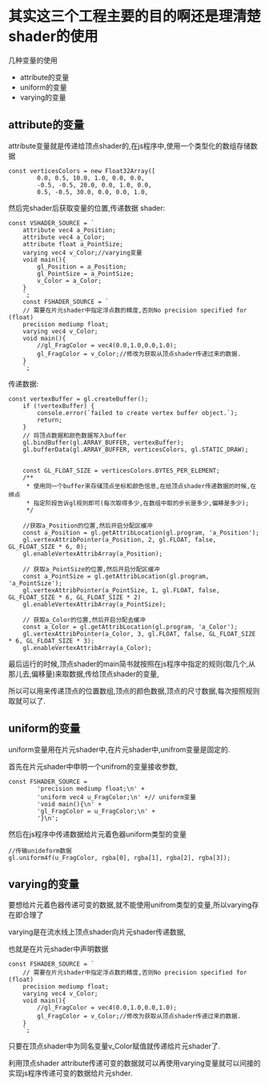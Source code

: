 # 其实这三个工程主要的目的啊还是理清楚shader的使用

几种变量的使用
* attribute的变量
* uniform的变量
* varying的变量

##  attribute的变量
attribute变量就是传递给顶点shader的,在js程序中,使用一个类型化的数组存储数据

```
const verticesColors = new Float32Array([
        0.0, 0.5, 10.0, 1.0, 0.0, 0.0,
        -0.5, -0.5, 20.0, 0.0, 1.0, 0.0,
        0.5, -0.5, 30.0, 0.0, 0.0, 1.0,

```

然后完shader后获取变量的位置,传递数据
shader:
```
const VSHADER_SOURCE = `
    attribute vec4 a_Position;
    attribute vec4 a_Color;
    attribute float a_PointSize;
    varying vec4 v_Color;//varying变量
    void main(){
        gl_Position = a_Position;
        gl_PointSize = a_PointSize;
        v_Color = a_Color;
    }
    `;
    const FSHADER_SOURCE = `
    // 需要在片元shader中指定浮点数的精度,否则No precision specified for (float)
    precision mediump float;
    varying vec4 v_Color;
    void main(){
        //gl_FragColor = vec4(0.0,1.0,0.0,1.0);
        gl_FragColor = v_Color;//修改为获取从顶点shader传递过来的数据.
    }
    `;
```

传递数据:
```
const vertexBuffer = gl.createBuffer();
    if (!vertexBuffer) {
        console.error(`failed to create vertex buffer object.`);
        return;
    }
    // 将顶点数据和颜色数据写入buffer
    gl.bindBuffer(gl.ARRAY_BUFFER, vertexBuffer);
    gl.bufferData(gl.ARRAY_BUFFER, verticesColors, gl.STATIC_DRAW);


    const GL_FLOAT_SIZE = verticesColors.BYTES_PER_ELEMENT;
    /**
     * 使用同一个buffer来存储顶点坐标和颜色信息,在给顶点shader传递数据的时候,在绑点
     * 指定阶段告诉gl规则即可(每次取得多少,在数组中取的步长是多少,偏移是多少);
     */

    //获取a_Position的位置,然后开启分配区缓冲
    const a_Position = gl.getAttribLocation(gl.program, 'a_Position');
    gl.vertexAttribPointer(a_Position, 2, gl.FLOAT, false, GL_FLOAT_SIZE * 6, 0);
    gl.enableVertexAttribArray(a_Position);

    // 获取a_PointSize的位置,然后开启分配区缓冲
    const a_PointSize = gl.getAttribLocation(gl.program, 'a_PointSize');
    gl.vertexAttribPointer(a_PointSize, 1, gl.FLOAT, false, GL_FLOAT_SIZE * 6, GL_FLOAT_SIZE * 2)
    gl.enableVertexAttribArray(a_PointSize);

    // 获取a_Color的位置,然后开启分配去缓冲
    const a_Color = gl.getAttribLocation(gl.program, 'a_Color');
    gl.vertexAttribPointer(a_Color, 3, gl.FLOAT, false, GL_FLOAT_SIZE * 6, GL_FLOAT_SIZE * 3);
    gl.enableVertexAttribArray(a_Color);

```

最后运行的时候,顶点shader的main简书就按照在js程序中指定的规则(取几个,从那儿去,偏移量)来取数据,传给顶点shader的变量,

所以可以用来传递顶点的位置数组,顶点的颜色数据,顶点的尺寸数据,每次按照规则取就可以了.

## uniform的变量

uniform变量用在片元shader中,在片元shader中,unifrom变量是固定的.

首先在片元shader中申明一个unifrom的变量接收参数,

```
const FSHADER_SOURCE =
        'precision mediump float;\n' +
        'uniform vec4 u_FragColor;\n' +// uniform变量
        'void main(){\n' +
        'gl_FragColor = u_FragColor;\n' +
        '}\n';
```

然后在js程序中传递数据给片元着色器uniform类型的变量


```
//传输unideform数据
gl.uniform4f(u_FragColor, rgba[0], rgba[1], rgba[2], rgba[3]);
```



##  varying的变量

要想给片元着色器传递可变的数据,就不能使用unifrom类型的变量,所以varying存在即合理了

varying是在流水线上顶点shader向片元shader传递数据,

也就是在片元shader中声明数据
```
const FSHADER_SOURCE = `
    // 需要在片元shader中指定浮点数的精度,否则No precision specified for (float)
    precision mediump float;
    varying vec4 v_Color;
    void main(){
        //gl_FragColor = vec4(0.0,1.0,0.0,1.0);
        gl_FragColor = v_Color;//修改为获取从顶点shader传递过来的数据.
    }
    `;
```

只要在顶点shader中为同名变量v_Color赋值就传递给片元shader了.

利用顶点shader attribute传递可变的数据就可以再使用varying变量就可以间接的实现js程序传递可变的数据给片元shder.